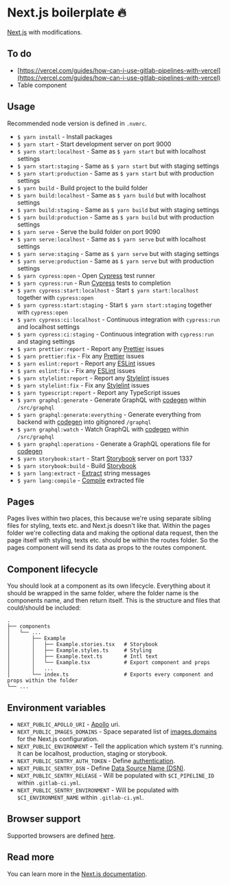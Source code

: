 # Next.js boilerplate :fire:

[Next.js](https://nextjs.org/) with modifications.

## To do

- [https://vercel.com/guides/how-can-i-use-gitlab-pipelines-with-vercel](https://vercel.com/guides/how-can-i-use-gitlab-pipelines-with-vercel)
- Table component

## Usage

Recommended node version is defined in `.nvmrc`.

- `$ yarn install` - Install packages
- `$ yarn start` - Start development server on port 9000
- `$ yarn start:localhost` - Same as `$ yarn start` but with localhost settings
- `$ yarn start:staging` - Same as `$ yarn start` but with staging settings
- `$ yarn start:production` - Same as `$ yarn start` but with production settings
- `$ yarn build` - Build project to the build folder
- `$ yarn build:localhost` - Same as `$ yarn build` but with localhost settings
- `$ yarn build:staging` - Same as `$ yarn build` but with staging settings
- `$ yarn build:production` - Same as `$ yarn build` but with production settings
- `$ yarn serve` - Serve the build folder on port 9090
- `$ yarn serve:localhost` - Same as `$ yarn serve` but with localhost settings
- `$ yarn serve:staging` - Same as `$ yarn serve` but with staging settings
- `$ yarn serve:production` - Same as `$ yarn serve` but with production settings
- `$ yarn cypress:open` - Open [Cypress](https://www.cypress.io/) test runner
- `$ yarn cypress:run` - Run [Cypress](https://www.cypress.io/) tests to completion
- `$ yarn cypress:start:localhost` - Start `$ yarn start:localhost` together with `cypress:open`
- `$ yarn cypress:start:staging` - Start `$ yarn start:staging` together with `cypress:open`
- `$ yarn cypress:ci:localhost` - Continuous integration with `cypress:run` and localhost settings
- `$ yarn cypress:ci:staging` - Continuous integration with `cypress:run` and staging settings
- `$ yarn prettier:report` - Report any [Prettier](https://prettier.io/) issues
- `$ yarn prettier:fix` - Fix any [Prettier](https://prettier.io/) issues
- `$ yarn eslint:report` - Report any [ESLint](https://eslint.org/) issues
- `$ yarn eslint:fix` - Fix any [ESLint](https://eslint.org/) issues
- `$ yarn stylelint:report` - Report any [Stylelint](https://stylelint.io/) issues
- `$ yarn stylelint:fix` - Fix any [Stylelint](https://stylelint.io/) issues
- `$ yarn typescript:report` - Report any TypeScript issues
- `$ yarn graphql:generate` - Generate GraphQL with [codegen](https://graphql-code-generator.com/) within `/src/graphql`
- `$ yarn graphql:generate:everything` - Generate everything from backend with [codegen](https://graphql-code-generator.com/) into gitignored `/graphql`
- `$ yarn graphql:watch` - Watch GraphQL with [codegen](https://graphql-code-generator.com/) within `/src/graphql`
- `$ yarn graphql:operations` - Generate a GraphQL operations file for [codegen](https://graphql-code-generator.com/)
- `$ yarn storybook:start` - Start [Storybook](https://storybook.js.org/) server on port 1337
- `$ yarn storybook:build` - Build [Storybook](https://storybook.js.org/)
- `$ yarn lang:extract` - [Extract](https://formatjs.io/docs/tooling/cli#extraction) string messages
- `$ yarn lang:compile` - [Compile](https://formatjs.io/docs/tooling/cli#compilation) extracted file

## Pages

Pages lives within two places, this because we're using separate sibling files for styling, texts etc. and Next.js doesn't like that. Within the pages folder we're collecting data and making the optional data request, then the page itself with styling, texts etc. should be within the routes folder. So the pages component will send its data as props to the routes component.

## Component lifecycle

You should look at a component as its own lifecycle. Everything about it should be wrapped in the same folder, where the folder name is the components name, and then return itself. This is the structure and files that could/should be included:

```
.
├── components
│   └── ...
│       ├── Example
│       │   ├── Example.stories.tsx   # Storybook
│       │   ├── Example.styles.ts     # Styling
│       │   ├── Example.text.ts       # Intl text
│       │   └── Example.tsx           # Export component and props
│       │   ...
│       └── index.ts                  # Exports every component and props within the folder
└── ...
```

## Environment variables

- `NEXT_PUBLIC_APOLLO_URI` - [Apollo](https://www.apollographql.com/) uri.
- `NEXT_PUBLIC_IMAGES_DOMAINS` - Space separated list of [images.domains](https://nextjs.org/docs/basic-features/image-optimization#domains) for the Next.js configuration.
- `NEXT_PUBLIC_ENVIRONMENT` - Tell the application which system it's running. It can be localhost, production, staging or storybook.
- `NEXT_PUBLIC_SENTRY_AUTH_TOKEN` - Define [authentication](https://docs.sentry.io/api/auth/).
- `NEXT_PUBLIC_SENTRY_DSN` - Define [Data Source Name (DSN)](https://docs.sentry.io/product/sentry-basics/dsn-explainer/).
- `NEXT_PUBLIC_SENTRY_RELEASE` - Will be populated with `$CI_PIPELINE_ID` within `.gitlab-ci.yml`.
- `NEXT_PUBLIC_SENTRY_ENVIRONMENT` - Will be populated with `$CI_ENVIRONMENT_NAME` within `.gitlab-ci.yml`.

## Browser support

Supported browsers are defined [here](https://nextjs.org/docs/basic-features/supported-browsers-features/).

## Read more

You can learn more in the [Next.js documentation](https://nextjs.org/docs/).
